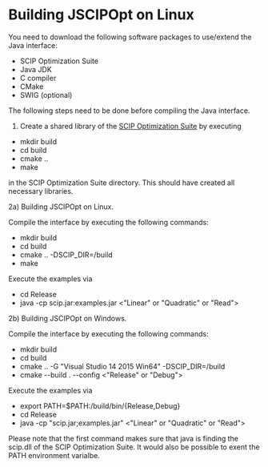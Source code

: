 Building JSCIPOpt on Linux
==========================

You need to download the following software packages to use/extend the Java interface:

 - SCIP Optimization Suite
 - Java JDK
 - C compiler
 - CMake
 - SWIG (optional)

The following steps need to be done before compiling the Java interface.

1) Create a shared library of the [SCIP Optimization Suite](http://scip.zib.de/#download) by executing

 - mkdir build
 - cd build
 - cmake ..
 - make

in the SCIP Optimization Suite directory. This should have created all necessary libraries.

2a) Building JSCIPOpt on Linux.

Compile the interface by executing the following commands:

 - mkdir build
 - cd build
 - cmake .. -DSCIP_DIR=<absolute path to SCIP Optimization Suite>/build
 - make

Execute the examples via

 - cd Release
 - java -cp scip.jar:examples.jar <"Linear" or "Quadratic" or "Read">

2b) Building JSCIPOpt on Windows.

Compile the interface by executing the following commands:

 - mkdir build
 - cd build
 - cmake .. -G "Visual Studio 14 2015 Win64" -DSCIP_DIR=<absolute path to SCIP Optimization Suite>/build
 - cmake --build . --config <"Release" or "Debug">

Execute the examples via

 - export PATH=$PATH:<absolute path to SCIP Optimization Suite>/build/bin/{Release,Debug}
 - cd Release
 - java -cp "scip.jar;examples.jar" <"Linear" or "Quadratic" or "Read">

Please note that the first command makes sure that java is finding the scip.dll of the SCIP Optimization
Suite. It would also be possible to exent the PATH environment varialbe.


